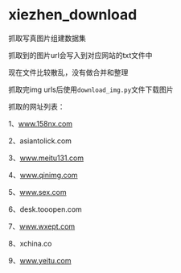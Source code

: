 # xiezhen_download
抓取写真图片组建数据集

抓取到的图片url会写入到对应网站的txt文件中

现在文件比较散乱，没有做合并和整理

抓取完img urls后使用`download_img.py`文件下载图片

抓取的网址列表：

1、www.158nx.com

2、asiantolick.com

3、www.meitu131.com

4、www.qinimg.com

5、www.sex.com

6、desk.tooopen.com

7、www.wxept.com

8、xchina.co

9、www.yeitu.com

